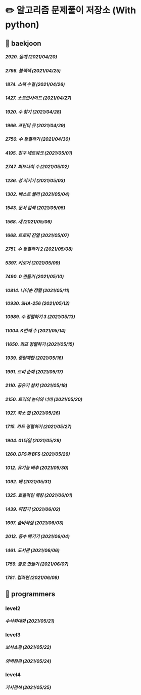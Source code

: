 # :pencil2: 알고리즘 문제풀이 저장소 (With python)

## :blue_book: baekjoon
##### 2920. 음계 (2021/04/20)
##### 2798. 블랙잭 (2021/04/25)
##### 1874. 스택 수열 (2021/04/26)
##### 1427. 소트인사이드 (2021/04/27)
##### 1920. 수 찾기 (2021/04/28)
##### 1966. 프린터 큐 (2021/04/29)
##### 2750. 수 정렬하기 (2021/04/30)
##### 4195. 친구 네트워크 (2021/05/01)
##### 2747. 피보나치 수 (2021/05/02)
##### 1236. 성 지키기 (2021/05/03)
##### 1302. 베스트 셀러 (2021/05/04)
##### 1543. 문서 검색 (2021/05/05)
##### 1568. 새 (2021/05/06)
##### 1668. 트로피 진열 (2021/05/07)
##### 2751. 수 정렬하기 2 (2021/05/08)
##### 5397. 키로거 (2021/05/09)
##### 7490. 0 만들기 (2021/05/10)
##### 10814. 나이순 정렬 (2021/05/11)
##### 10930. SHA-256 (2021/05/12)
##### 10989. 수 정렬하기 3 (2021/05/13)
##### 11004. K번째 수 (2021/05/14)
##### 11650. 좌표 정렬하기 (2021/05/15)
##### 1939. 중량제한 (2021/05/16)
##### 1991. 트리 순회 (2021/05/17)
##### 2110. 공유기 설치 (2021/05/18)
##### 2150. 트리의 높이와 너비 (2021/05/20)
##### 1927. 최소 힙 (2021/05/26)
##### 1715. 카드 정렬하기 (2021/05/27)
##### 1904. 01타일 (2021/05/28)
##### 1260. DFS와 BFS (2021/05/29)
##### 1012. 유기농 배추 (2021/05/30)
##### 1092. 배 (2021/05/31)
##### 1325. 효율적인 해킹 (2021/06/01)
##### 1439. 뒤집기 (2021/06/02)
##### 1697. 숨바꼭질 (2021/06/03)
##### 2012. 등수 매기기 (2021/06/04)
##### 1461. 도서관 (2021/06/06)
##### 1759. 암호 만들기 (2021/06/07)
##### 1781. 컵라면 (2021/06/08)


## :green_book: programmers
### level2
##### 수식최대화 (2021/05/21)

### level3
##### 보석쇼핑 (2021/05/22)
##### 외벽점검 (2021/05/24)

### level4
##### 가사검색 (2021/05/25)